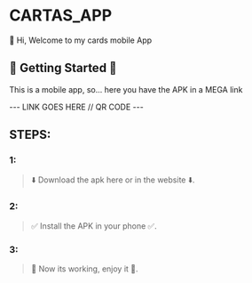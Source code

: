 # CARTAS_APP

:cowboy_hat_face: Hi, Welcome to my cards mobile App

## :rocket: Getting Started :rocket:



This is a mobile app, so... here you have the APK in a MEGA link

--- LINK GOES HERE // QR CODE ---

## STEPS:

### 1:
> :arrow_down: Download the apk here or in the website :arrow_down:.

### 2:
> :white_check_mark: Install the APK in your phone :white_check_mark:. 

### 3:
> :space_invader: Now its working, enjoy it :space_invader:.

